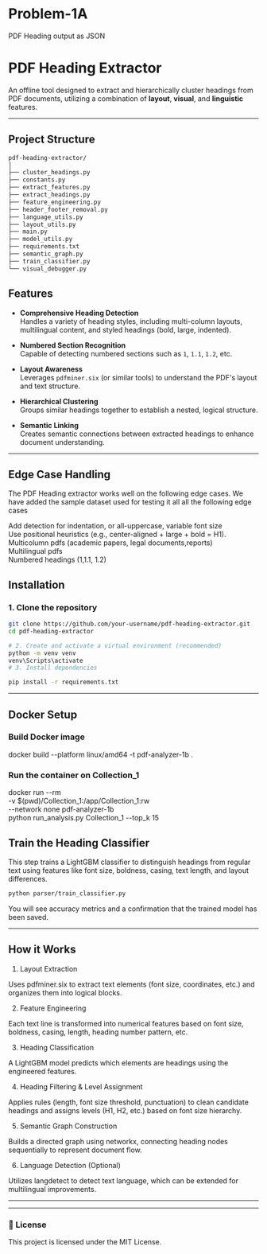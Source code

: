 # Problem-1A
PDF Heading output as JSON

#  PDF Heading Extractor

An offline tool designed to extract and hierarchically cluster headings from PDF documents, utilizing a combination of **layout**, **visual**, and **linguistic** features.

---
##  Project Structure
```bash
pdf-heading-extractor/
│
├── cluster_headings.py          
├── constants.py                
├── extract_features.py         
├── extract_headings.py         
├── feature_engineering.py      
├── header_footer_removal.py     
├── language_utils.py            
├── layout_utils.py              
├── main.py                      
├── model_utils.py               
├── requirements.txt             
├── semantic_graph.py           
├── train_classifier.py          
└── visual_debugger.py           

```

##  Features

- **Comprehensive Heading Detection**  
  Handles a variety of heading styles, including multi-column layouts, multilingual content, and styled headings (bold, large, indented).

- **Numbered Section Recognition**  
  Capable of detecting numbered sections such as `1`, `1.1`, `1.2`, etc.

- **Layout Awareness**  
  Leverages `pdfminer.six` (or similar tools) to understand the PDF's layout and text structure.

- **Hierarchical Clustering**  
  Groups similar headings together to establish a nested, logical structure.

- **Semantic Linking**  
  Creates semantic connections between extracted headings to enhance document understanding.

---

## Edge Case Handling
The PDF Heading extractor works well on the following edge cases. We have added the sample dataset used for testing it all all the following edge cases <br> 

Add detection for  indentation, or all-uppercase, variable font size <br>
Use positional heuristics (e.g., center-aligned + large + bold = H1). <br>
Multicolumn pdfs (academic papers, legal documents,reports) <br>
Multilingual pdfs <br>
Numbered headings (1,1.1, 1.2)  <br>


##  Installation

### 1. Clone the repository

```bash
git clone https://github.com/your-username/pdf-heading-extractor.git
cd pdf-heading-extractor

# 2. Create and activate a virtual environment (recommended)
python -m venv venv
venv\Scripts\activate
# 3. Install dependencies

pip install -r requirements.txt
```
---
## Docker Setup
### Build Docker image
docker build --platform linux/amd64 -t pdf-analyzer-1b .

### Run the container on Collection_1
docker run --rm \
-v $(pwd)/Collection_1:/app/Collection_1:rw \
--network none pdf-analyzer-1b \
python run_analysis.py Collection_1 --top_k 15


##  Train the Heading Classifier
This step trains a LightGBM classifier to distinguish headings from regular text using features like font size, boldness, casing, text length, and layout differences.
```bash
python parser/train_classifier.py
```
You will see accuracy metrics and a confirmation that the trained model has been saved.

---

##  How it Works
1. Layout Extraction
   
Uses pdfminer.six to extract text elements (font size, coordinates, etc.) and organizes them into logical blocks.

2. Feature Engineering
   
Each text line is transformed into numerical features based on font size, boldness, casing, length, heading number pattern, etc.

3. Heading Classification
   
A LightGBM model predicts which elements are headings using the engineered features.

4. Heading Filtering & Level Assignment
   
Applies rules (length, font size threshold, punctuation) to clean candidate headings and assigns levels (H1, H2, etc.) based on font size hierarchy.

5. Semantic Graph Construction
    
Builds a directed graph using networkx, connecting heading nodes sequentially to represent document flow.

6. Language Detection (Optional)
    
Utilizes langdetect to detect text language, which can be extended for multilingual improvements.

---



---

### 📄 License

This project is licensed under the MIT License.




